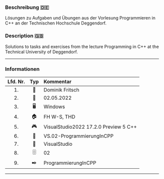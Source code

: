 ### Beschreibung :de:
Lösungen zu Aufgaben und Übungen aus der Vorlesung Programmieren in C++ an der Technischen Hochschule Deggendorf.

### Description :gb:
Solutions to tasks and exercises from the lecture Programming in C++ at the Technical University of Deggendorf.

---

### Informationen

| Lfd. Nr. | Typ | Kommentar |
| :---: | :---: | :--- |
| 1. | :bearded_person: | Dominik Fritsch |
| 2. | :date: | 02.05.2022 |
| 3. | :desktop_computer: | Windows |
| 4. | :house: | FH W-S, THD |
| 5. | :video_game: | VisualStudio2022 17.2.0 Preview 5 C++ |
| 6. | :floppy_disk: | VS.02-ProgrammierungInCPP |
| 7. | :postbox: | VisualStudio |
| 8. | :file_cabinet: | 02 |
| 9. | :black_nib: | ProgrammierungInCPP |

---
